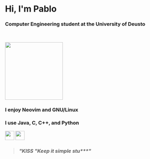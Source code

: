 <h1>Hi, I'm Pablo</h1>

<h3><strong>Computer Engineering student at the University of Deusto</strong></h3><br><br>
<img src="https://github.com/pablo10diez2/pablo10diez2/blob/main/Izhikevich_-_Low_Resolution-ezgif.com-optimize.gif?raw=true" width="190" />

<h3>I enjoy <strong>Neovim</strong> and <strong>GNU/Linux</strong></h3>
<h3>I use <strong>Java</strong>, <strong>C</strong>, <strong>C++</strong>, and <strong>Python</strong></h3>
<img src="https://upload.wikimedia.org/wikipedia/commons/thumb/9/9f/Vimlogo.svg/1024px-Vimlogo.svg.png" width="30" /> 
<img src="https://upload.wikimedia.org/wikipedia/commons/a/a2/Tux.png" width="30" />

<h3><blockquote><em>"KISS "Keep it simple stu***"</em></blockquote></h3>
